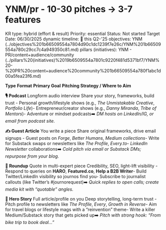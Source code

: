 # YNM/pr - 10-30 pitches → 3-7 features

KR type: hybrid (effort & result)
Priority: essential
Status: Not started
Target Date: 06/30/2025
dynamic timeline: 🔵 this Q2-'25
objectives: YNM (../objectives%201b66509554a7804d90c1dc1239f7e26c/YNM%201b66509554a780c29cc7c4a949350c81.md)
pillars (initiatives): YNM - PR/content+audience/community (../pillars%20(initiatives)%2019b6509554a7801c9220f481d5371bf7/YNM%20-%20PR%20content+audience%20community%201b66509554a780f1abc1d00a5fea23f6.md)

**Type**	**Format**	**Primary Goal**	**Pitching Strategy / Where to Aim**

**🎙️ Podcast**	Longform audio interview	Share your story, frameworks, build trust	- Personal growth/lifestyle shows (e.g., *The Unmistakable Creative*, *Portfolio Life*)- Entrepreneur/creator shows (e.g., *Danny Miranda*, *Tribe of Mentors*)- Adventure or mindset podcasts➡️ *DM hosts on LinkedIn/IG, or email from podcast site.*

**✍️ Guest Article**	You write a piece	Share original frameworks, drive email signups	- Guest posts on *Forge*, *Better Humans*, *Medium collections*- Write for Substack swaps or newsletters like *The Profile*, *Every.to*- *LinkedIn Newsletter* collaborations➡️ *Cold pitch via email or Substack DMs; repurpose from your blog.*

**🧠 Roundup**	Quote in multi-expert piece	Credibility, SEO, light-lift visibility	- Respond to queries on **HARO**, **Featured.co**, **Help a B2B Writer**- Build Twitter/LinkedIn visibility so journos find you- Subscribe to journalist callouts (like Twitter’s #journorequest)➡️ *Quick replies to open calls; create media kit with “quotable” angles.*

**📘 Hero Story**	Full article/profile on you	Deep storytelling, long-term trust	- Pitch profile to newsletters like *The Profile*, *Every*, *Growth in Reverse*- Aim for travel blogs or lifestyle mags with a “reinvention” theme- Write a killer Medium/Substack story that gets picked up➡️ *Pitch with strong hook: “From bike trip to book deal…”*